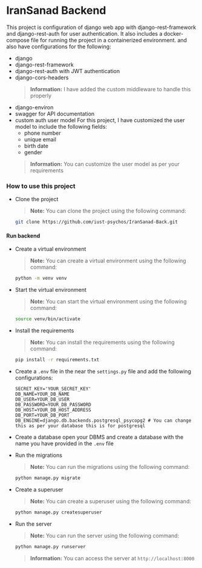 # IranSanad Backend 
This project is configuration of django web app with django-rest-framework and django-rest-auth for user authentication. It also includes a docker-compose file for running the project in a containerized environment.
and also have configurations for the following:
- django
- django-rest-framework
- django-rest-auth with JWT authentication
- django-cors-headers 
    > **Information:** I have added the custom middleware to handle this properly
- django-environ
- swagger for API documentation
- custom auth user model
    For this project, I have customized the user model to include the following fields:
    - phone number
    - unique email
    - birth date
    - gender
    > **Information:** You can customize the user model as per your requirements

### How to use this project
- Clone the project
    > **Note:** You can clone the project using the following command:
    ```bash
    git clone https://github.com/iust-psychos/IranSanad-Back.git
    ```

#### Run backend
- Create a virtual environment
    > **Note:** You can create a virtual environment using the following command:
    ```bash
    python -m venv venv
    ```
- Start the virtual environment
    > **Note:** You can start the virtual environment using the following command:
    ```bash
    source venv/bin/activate
    ```
- Install the requirements
    > **Note:** You can install the requirements using the following command:
    ```bash
    pip install -r requirements.txt
    ```
- Create a `.env` file in the near the `settings.py` file and add the following configurations:
    ```env
    SECRET_KEY='YOUR_SECRET_KEY'
    DB_NAME=YOUR_DB_NAME
    DB_USER=YOUR_DB_USER
    DB_PASSWORD=YOUR_DB_PASSWORD
    DB_HOST=YOUR_DB_HOST_ADDRESS
    DB_PORT=YOUR_DB_PORT
    DB_ENGINE=django.db.backends.postgresql_psycopg2 # You can change this as per your database this is for postgresql
    ```
- Create a database
    open your DBMS and create a database with the name you have provided in the `.env` file
- Run the migrations
    > **Note:** You can run the migrations using the following command:
    ```bash
    python manage.py migrate
    ```

- Create a superuser
    > **Note:** You can create a superuser using the following command:
    ```bash
    python manage.py createsuperuser
    ```

- Run the server
    > **Note:** You can run the server using the following command:
    ```bash
    python manage.py runserver
    ```
    > **Information:** You can access the server at `http://localhost:8000`





